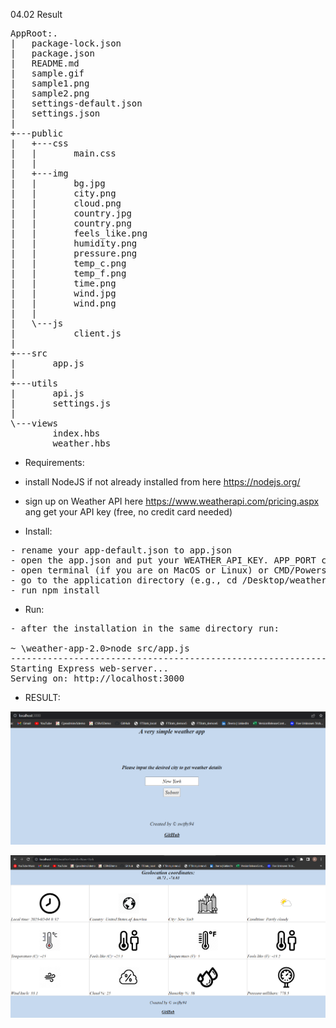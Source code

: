 04.02 Result

<pre>
AppRoot:.
|   package-lock.json
|   package.json
|   README.md
|   sample.gif
|   sample1.png
|   sample2.png
|   settings-default.json
|   settings.json
|
+---public
|   +---css
|   |       main.css
|   |
|   +---img
|   |       bg.jpg
|   |       city.png
|   |       cloud.png
|   |       country.jpg
|   |       country.png
|   |       feels_like.png
|   |       humidity.png
|   |       pressure.png
|   |       temp_c.png
|   |       temp_f.png
|   |       time.png
|   |       wind.jpg
|   |       wind.png
|   |
|   \---js
|           client.js
|
+---src
|       app.js
|
+---utils
|       api.js
|       settings.js
|
\---views
        index.hbs
        weather.hbs
</pre>

- Requirements:

- install NodeJS if not already installed from here https://nodejs.org/
- sign up on Weather API here https://www.weatherapi.com/pricing.aspx ang get your API key
(free, no credit card needed)

- Install:

<pre>
- rename your app-default.json to app.json
- open the app.json and put your WEATHER_API_KEY. APP_PORT can be left as is if you not sure what to use.
- open terminal (if you are on MacOS or Linux) or CMD/Powershell if you are on Windows.
- go to the application directory (e.g., cd /Desktop/weather-app-2.0/)
- run npm install
</pre>

- Run:

<pre>
- after the installation in the same directory run:

~ \weather-app-2.0>node src/app.js
----------------------------------------------------------------
Starting Express web-server...
Serving on: http://localhost:3000
</pre>

- RESULT:

![](https://github.com/swifty94/nodejs-course/blob/master/weather-app-2.0/sample1.png)


![](https://github.com/swifty94/nodejs-course/blob/master/weather-app-2.0/sample2.png)
